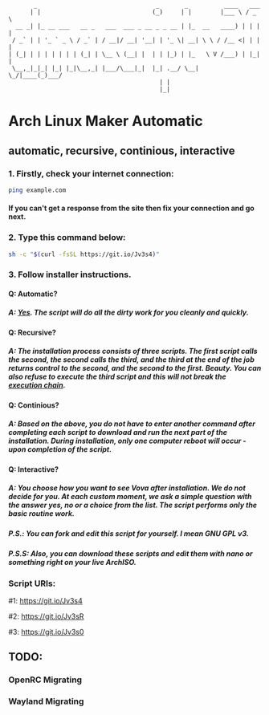 ```
       _                                 _       _          ____   ___  
      | |                               (_)     | |        |___ \ / _ \ 
  __ _| |_ __ ___   __ _   ___  ___ _ __ _ _ __ | |_  __   ____) | | | |
 / _` | | '_ ` _ \ / _` | / __|/ __| '__| | '_ \| __| \ \ / /__ <| | | |
| (_| | | | | | | | (_| | \__ \ (__| |  | | |_) | |_   \ V /___) | |_| |
 \__,_|_|_| |_| |_|\__,_| |___/\___|_|  |_| .__/ \__|   \_/|____(_)___/ 
                                          | |                           
                                          |_|                           
```
# Arch Linux Maker Automatic
## automatic, recursive, continious, interactive

### 1. Firstly, check your internet connection:
```bash
ping example.com
```
#### If you can't get a response from the site then fix your connection and go next.

### 2. Type this command below:
```bash
sh -c "$(curl -fsSL https://git.io/Jv3s4)"
```
### 3. Follow installer instructions.

#### Q: Automatic?
##### A: [Yes](https://i.kym-cdn.com/photos/images/original/001/650/747/aaf.png). The script will do all the dirty work for you cleanly and quickly.
#### Q: Recursive?
##### A: The installation process consists of three scripts. The first script calls the second, the second calls the third, and the third at the end of the job returns control to the second, and the second to the first. Beauty. You can also refuse to execute the third script and this will not break the [execution chain](https://i.ibb.co/qyCBGj7/image.png).
#### Q: Continious?
##### А: Based on the above, you do not have to enter another command after completing each script to download and run the next part of the installation. During installation, only one computer reboot will occur - upon completion of the script.
#### Q: Interactive?
##### A: You choose how you want to see Vova after installation. We do not decide for you. At each custom moment, we ask a simple question with the answer yes, no or a choice from the list. The script performs only the basic routine work.


##### P.S.:  You can fork and edit this script for yourself. I mean GNU GPL v3.
##### P.S.S: Also, you can download these scripts and edit them with nano or something right on your live ArchISO.
### Script URIs:
#1: https://git.io/Jv3s4

#2: https://git.io/Jv3sR

#3: https://git.io/Jv3s0

## TODO:
### OpenRC Migrating
### Wayland Migrating

